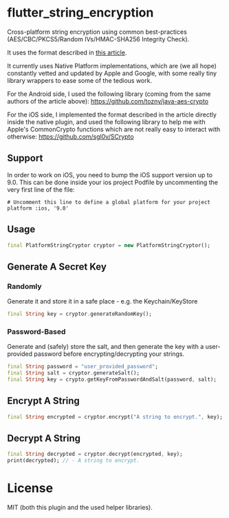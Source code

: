 # flutter_string_encryption

Cross-platform string encryption using common best-practices
(AES/CBC/PKCS5/Random IVs/HMAC-SHA256 Integrity Check).

It uses the format described in [this article](https://tozny.com/blog/encrypting-strings-in-android-lets-make-better-mistakes/).

It currently uses Native Platform implementations, which are (we all hope)
constantly vetted and updated by Apple and Google, with some really tiny
library wrappers to ease some of the tedious work.

For the Android side, I used the following library (coming from the same
authors of the article above):
https://github.com/tozny/java-aes-crypto

For the iOS side, I implemented the format described in the article
directly inside the native plugin, and used the following library to
help me with Apple's CommonCrypto functions which are not really easy to
interact with otherwise:
https://github.com/sgl0v/SCrypto

## Support
In order to work on iOS, you need to bump the iOS support version up to
9.0. This can be done inside your ios project Podfile by uncommenting
the very first line of the file:
```
# Uncomment this line to define a global platform for your project
platform :ios, '9.0'
```

## Usage

```dart
final PlatformStringCryptor cryptor = new PlatformStringCryptor();
```

## Generate A Secret Key
### Randomly
Generate it and store it in a safe place - e.g. the Keychain/KeyStore
```dart
final String key = cryptor.generateRandomKey();
```

### Password-Based
Generate and (safely) store the salt, and then generate the key with a user-provided
password before encrypting/decrypting your strings.
```dart
final String password = "user_provided_password";
final String salt = cryptor.generateSalt();
final String key = crypto.getKeyFromPasswordAndSalt(password, salt);
```

## Encrypt A String
```dart
final String encrypted = cryptor.encrypt("A string to encrypt.", key);
```

## Decrypt A String
```dart
final String decrypted = cryptor.decrypt(encrypted, key);
print(decrypted); // - A string to encrypt.
```

# License
MIT (both this plugin and the used helper libraries).
